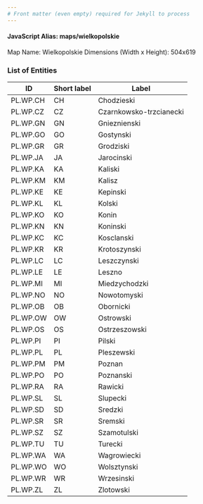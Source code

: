 ```yaml
---
# Front matter (even empty) required for Jekyll to process
---
```


#### JavaScript Alias: maps/wielkopolskie

Map Name: Wielkopolskie
Dimensions (Width x Height): 504x619





### List of Entities

ID | Short label | Label
---|---|---|
PL.WP.CH|CH|Chodzieski
PL.WP.CZ|CZ|Czarnkowsko-trzcianecki
PL.WP.GN|GN|Gnieznienski
PL.WP.GO|GO|Gostynski
PL.WP.GR|GR|Grodziski
PL.WP.JA|JA|Jarocinski
PL.WP.KA|KA|Kaliski
PL.WP.KM|KM|Kalisz
PL.WP.KE|KE|Kepinski
PL.WP.KL|KL|Kolski
PL.WP.KO|KO|Konin
PL.WP.KN|KN|Koninski
PL.WP.KC|KC|Kosclanski
PL.WP.KR|KR|Krotoszynski
PL.WP.LC|LC|Leszczynski
PL.WP.LE|LE|Leszno
PL.WP.MI|MI|Miedzychodzki
PL.WP.NO|NO|Nowotomyski
PL.WP.OB|OB|Obornicki
PL.WP.OW|OW|Ostrowski
PL.WP.OS|OS|Ostrzeszowski
PL.WP.PI|PI|Pilski
PL.WP.PL|PL|Pleszewski
PL.WP.PM|PM|Poznan
PL.WP.PO|PO|Poznanski
PL.WP.RA|RA|Rawicki
PL.WP.SL|SL|Slupecki
PL.WP.SD|SD|Sredzki
PL.WP.SR|SR|Sremski
PL.WP.SZ|SZ|Szamotulski
PL.WP.TU|TU|Turecki
PL.WP.WA|WA|Wagrowiecki
PL.WP.WO|WO|Wolsztynski
PL.WP.WR|WR|Wrzesinski
PL.WP.ZL|ZL|Zlotowski

